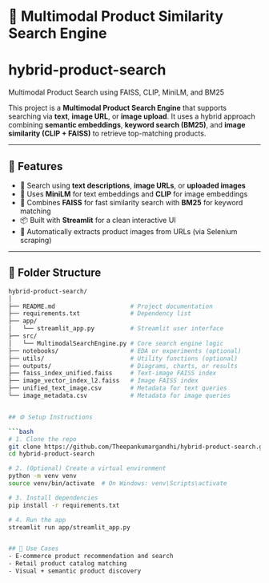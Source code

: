 # 🧠 Multimodal Product Similarity Search Engine
# hybrid-product-search
Multimodal Product Search using FAISS, CLIP, MiniLM, and BM25

This project is a **Multimodal Product Search Engine** that supports searching via **text**, **image URL**, or **image upload**. It uses a hybrid approach combining **semantic embeddings**, **keyword search (BM25)**, and **image similarity (CLIP + FAISS)** to retrieve top-matching products.

---

## 🚀 Features

- 🔎 Search using **text descriptions**, **image URLs**, or **uploaded images**
- 🤖 Uses **MiniLM** for text embeddings and **CLIP** for image embeddings
- 🧠 Combines **FAISS** for fast similarity search with **BM25** for keyword matching
- 📦 Built with **Streamlit** for a clean interactive UI
- 📸 Automatically extracts product images from URLs (via Selenium scraping)

---

## 📁 Folder Structure

```bash
hybrid-product-search/
│
├── README.md                     # Project documentation
├── requirements.txt              # Dependency list
├── app/
│   └── streamlit_app.py          # Streamlit user interface
├── src/
│   └── MultimodalSearchEngine.py # Core search engine logic
├── notebooks/                    # EDA or experiments (optional)
├── utils/                        # Utility functions (optional)
├── outputs/                      # Diagrams, charts, or results
├── faiss_index_unified.faiss     # Text-image FAISS index
├── image_vector_index_l2.faiss   # Image FAISS index
├── unified_text_image.csv        # Metadata for text queries
└── image_metadata.csv            # Metadata for image queries


## ⚙️ Setup Instructions

```bash
# 1. Clone the repo
git clone https://github.com/Theepankumargandhi/hybrid-product-search.git
cd hybrid-product-search

# 2. (Optional) Create a virtual environment
python -m venv venv
source venv/bin/activate  # On Windows: venv\Scripts\activate

# 3. Install dependencies
pip install -r requirements.txt

# 4. Run the app
streamlit run app/streamlit_app.py


## 💼 Use Cases
- E-commerce product recommendation and search
- Retail product catalog matching
- Visual + semantic product discovery



